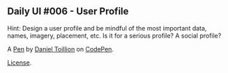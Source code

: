 Daily UI #006 - User Profile
----------------------------
Hint: Design a user profile and be mindful of the most important data, names, imagery, placement, etc. Is it for a serious profile? A social profile?

A [Pen](http://codepen.io/dtoillion/pen/beVaBM) by [Daniel Toillion](http://codepen.io/dtoillion) on [CodePen](http://codepen.io/).

[License](http://codepen.io/dtoillion/pen/beVaBM/license).